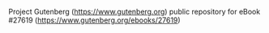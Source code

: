 Project Gutenberg (https://www.gutenberg.org) public repository for eBook #27619 (https://www.gutenberg.org/ebooks/27619)
